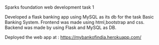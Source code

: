 Sparks foundation web development task 1

Developed a flask banking app using MySQL as its db for the task Basic Banking System. Frontend was made using html,bootstrap and css. Backend was made by using Flask and MySQL as DB.

Deployed the web app at : https://mybankofindia.herokuapp.com/
